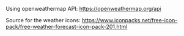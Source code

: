 Using openweathermap API: https://openweathermap.org/api

Source for the weather icons: https://www.iconpacks.net/free-icon-pack/free-weather-forecast-icon-pack-201.html
